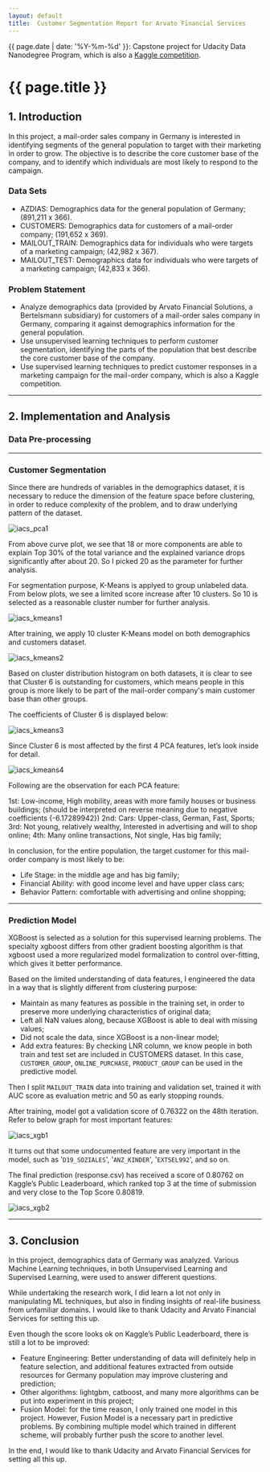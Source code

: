 ```yaml
---
layout: default
title:  Customer Segmentation Report for Arvato Financial Services
---
```


{{ page.date | date: '%Y-%m-%d' }}: Capstone project for Udacity Data Nanodegree Program, which is also a [Kaggle competition](http://www.kaggle.com/t/21e6d45d4c574c7fa2d868f0e8c83140). 

# {{ page.title }}

## 1. Introduction

In this project, a mail-order sales company in Germany is interested in identifying segments of the general population to target with their marketing in order to grow. The objective is to describe the core customer base of the company, and to identify which individuals are most likely to respond to the campaign.

### Data Sets
* AZDIAS: Demographics data for the general population of Germany; (891,211 x 366).
* CUSTOMERS: Demographics data for customers of a mail-order company; (191,652 x 369).
* MAILOUT_TRAIN: Demographics data for individuals who were targets of a marketing campaign; (42,982 x 367).
* MAILOUT_TEST: Demographics data for individuals who were targets of a marketing campaign; (42,833 x 366).

### Problem Statement
* Analyze demographics data (provided by Arvato Financial Solutions, a Bertelsmann subsidiary) for customers of a mail-order sales company in Germany, comparing it against demographics information for the general population. 
* Use unsupervised learning techniques to perform customer segmentation, identifying the parts of the population that best describe the core customer base of the company.
* Use supervised learning techniques to predict customer responses in a marketing campaign for the mail-order company, which is also a Kaggle competition.

* * *

## 2. Implementation and Analysis

### Data Pre-processing

* * *

### Customer Segmentation
Since there are hundreds of variables in the demographics dataset, it is necessary to reduce the dimension of the feature space before clustering, in order to reduce complexity of the problem, and to draw underlying pattern of the dataset.

![iacs_pca1](https://github.com/tma995/tma995.github.io/raw/master/_posts/img/iacs_pca1.png)

From above curve plot, we see that 18 or more components are able to explain Top 30% of the total variance and the explained variance drops significantly after about 20. So I picked 20 as the parameter for further analysis.

For segmentation purpose, K-Means is applyed to group unlabeled data. From below plots, we see a limited score increase after 10 clusters. So 10 is selected as a reasonable cluster number for further analysis.

![iacs_kmeans1](https://github.com/tma995/tma995.github.io/raw/master/_posts/img/iacs_kmeans1.png)

After training, we apply 10 cluster K-Means model on both demographics and customers dataset. 

![iacs_kmeans2](https://github.com/tma995/tma995.github.io/raw/master/_posts/img/iacs_kmeans2.png)

Based on cluster distribution histogram on both datasets, it is clear to see that Cluster 6 is outstanding for customers, which means people in this group is more likely to be part of the mail-order company's main customer base than other groups.

The coefficients of Cluster 6 is displayed below:

![iacs_kmeans3](https://github.com/tma995/tma995.github.io/raw/master/_posts/img/iacs_kmeans3.png)

Since Cluster 6 is most affected by the first 4 PCA features, let’s look inside for detail.

![iacs_kmeans4](https://github.com/tma995/tma995.github.io/raw/master/_posts/img/iacs_kmeans4.png)

Following are the observation for each PCA feature:

1st: Low-income, High mobility, areas with more family houses or business buildings; (should be interpreted on reverse meaning due to negative coefficients {-6.17289942})
2nd: Cars: Upper-class, German, Fast, Sports; 
3rd: Not young, relatively wealthy, Interested in advertising and will to shop online; 
4th: Many online transactions, Not single, Has big family; 

In conclusion, for the entire population, the target customer for this mail-order company is most likely to be:
* Life Stage: in the middle age and has big family;
* Financial Ability: with good income level and have upper class cars;
* Behavior Pattern: comfortable with advertising and online shopping;

* * *

### Prediction Model

XGBoost is selected as a solution for this supervised learning problems. The specialty xgboost differs from other gradient boosting algorithm is that xgboost used a more regularized model formalization to control over-fitting, which gives it better performance.

Based on the limited understanding of data features, I engineered the data in a way that is slightly different from clustering purpose:

* Maintain as many features as possible in the training set, in order to preserve more underlying characteristics of original data;
* Left all NaN values along, because XGBoost is able to deal with missing values;
* Did not scale the data, since XGBoost is a non-linear model;
* Add extra features: By checking LNR column, we know people in both train and test set are included in CUSTOMERS dataset. In this case, `CUSTOMER_GROUP`, `ONLINE_PURCHASE`, `PRODUCT_GROUP` can be used in the predictive model.

Then I split `MAILOUT_TRAIN` data into training and validation set, trained it with AUC score as evaluation metric and 50 as early stopping rounds.

After training, model got a validation score of 0.76322 on the 48th iteration. Refer to below graph for most important features:

![iacs_xgb1](https://github.com/tma995/tma995.github.io/raw/master/_posts/img/iacs_xgb1.png)

It turns out that some undocumented feature are very important in the model, such as '`D19_SOZIALES`', '`ANZ_KINDER`', '`EXTSEL992`', and so on.

The final prediction (response.csv) has received a score of 0.80762 on Kaggle’s Public Leaderboard, which ranked top 3 at the time of submission and very close to the Top Score 0.80819. 

![iacs_xgb2](https://github.com/tma995/tma995.github.io/raw/master/_posts/img/iacs_xgb2.png)

* * *

## 3. Conclusion

In this project, demographics data of Germany was analyzed. Various Machine Learning techniques, in both Unsupervised Learning and Supervised Learning, were used to answer different questions. 

While undertaking the research work, I did learn a lot not only in manipulating ML techniques, but also in finding insights of real-life business from unfamiliar domains. I would like to thank Udacity and Arvato Financial Services for setting this up.

Even though the score looks ok on Kaggle’s Public Leaderboard, there is still a lot to be improved:

* Feature Engineering: Better understanding of data will definitely help in feature selection, and additional features extracted from outside resources for Germany population may improve clustering and prediction;
* Other algorithms: lightgbm, catboost, and many more algorithms can be put into experiment in this project;
* Fusion Model: for the time reason, I only trained one model in this project. However, Fusion Model is a necessary part in predictive problems. By combining multiple model which trained in different scheme, will probably further push the score to another level.

In the end, I would like to thank Udacity and Arvato Financial Services for setting all this up.
